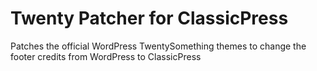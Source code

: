 # Twenty Patcher for ClassicPress

Patches the official WordPress TwentySomething themes to change the footer credits from WordPress to ClassicPress